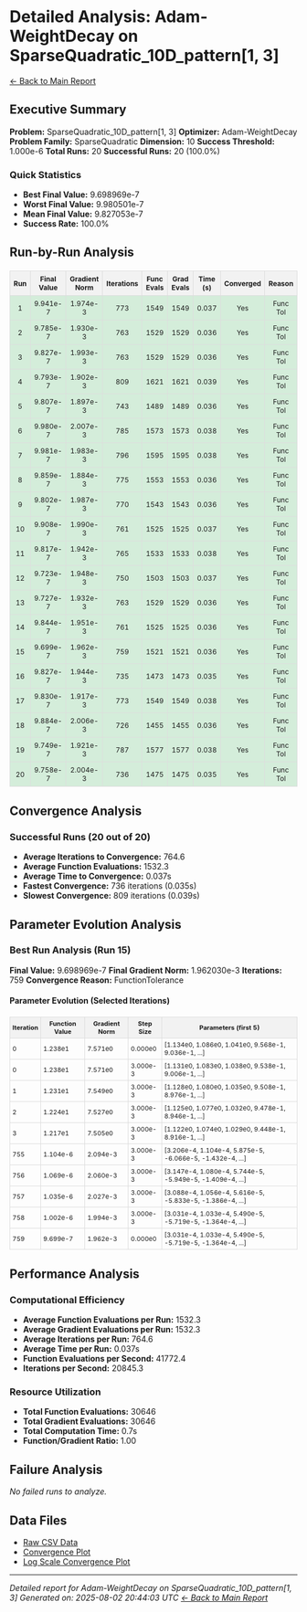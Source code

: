 # Detailed Analysis: Adam-WeightDecay on SparseQuadratic_10D_pattern[1, 3]
[← Back to Main Report](benchmark_report.md)
## Executive Summary
**Problem:** SparseQuadratic_10D_pattern[1, 3]
**Optimizer:** Adam-WeightDecay
**Problem Family:** SparseQuadratic
**Dimension:** 10
**Success Threshold:** 1.000e-6
**Total Runs:** 20
**Successful Runs:** 20 (100.0%)

### Quick Statistics
* **Best Final Value:** 9.698969e-7
* **Worst Final Value:** 9.980501e-7
* **Mean Final Value:** 9.827053e-7
* **Success Rate:** 100.0%


## Run-by-Run Analysis
<table style="border-collapse: collapse; width: 100%; margin: 20px 0; font-size: 12px;">
<tr style="background-color: #f2f2f2;">
<th style="border: 1px solid #ddd; padding: 6px; text-align: center;">Run</th>
<th style="border: 1px solid #ddd; padding: 6px; text-align: center;">Final Value</th>
<th style="border: 1px solid #ddd; padding: 6px; text-align: center;">Gradient Norm</th>
<th style="border: 1px solid #ddd; padding: 6px; text-align: center;">Iterations</th>
<th style="border: 1px solid #ddd; padding: 6px; text-align: center;">Func Evals</th>
<th style="border: 1px solid #ddd; padding: 6px; text-align: center;">Grad Evals</th>
<th style="border: 1px solid #ddd; padding: 6px; text-align: center;">Time (s)</th>
<th style="border: 1px solid #ddd; padding: 6px; text-align: center;">Converged</th>
<th style="border: 1px solid #ddd; padding: 6px; text-align: center;">Reason</th>
</tr>
<tr style="background-color: #d4edda;">
<td style="border: 1px solid #ddd; padding: 6px; text-align: center;">1</td>
<td style="border: 1px solid #ddd; padding: 6px; text-align: center;">9.941e-7</td>
<td style="border: 1px solid #ddd; padding: 6px; text-align: center;">1.974e-3</td>
<td style="border: 1px solid #ddd; padding: 6px; text-align: center;">773</td>
<td style="border: 1px solid #ddd; padding: 6px; text-align: center;">1549</td>
<td style="border: 1px solid #ddd; padding: 6px; text-align: center;">1549</td>
<td style="border: 1px solid #ddd; padding: 6px; text-align: center;">0.037</td>
<td style="border: 1px solid #ddd; padding: 6px; text-align: center;">Yes</td>
<td style="border: 1px solid #ddd; padding: 6px; text-align: center;">Func Tol</td>
</tr>
<tr style="background-color: #d4edda;">
<td style="border: 1px solid #ddd; padding: 6px; text-align: center;">2</td>
<td style="border: 1px solid #ddd; padding: 6px; text-align: center;">9.785e-7</td>
<td style="border: 1px solid #ddd; padding: 6px; text-align: center;">1.930e-3</td>
<td style="border: 1px solid #ddd; padding: 6px; text-align: center;">763</td>
<td style="border: 1px solid #ddd; padding: 6px; text-align: center;">1529</td>
<td style="border: 1px solid #ddd; padding: 6px; text-align: center;">1529</td>
<td style="border: 1px solid #ddd; padding: 6px; text-align: center;">0.036</td>
<td style="border: 1px solid #ddd; padding: 6px; text-align: center;">Yes</td>
<td style="border: 1px solid #ddd; padding: 6px; text-align: center;">Func Tol</td>
</tr>
<tr style="background-color: #d4edda;">
<td style="border: 1px solid #ddd; padding: 6px; text-align: center;">3</td>
<td style="border: 1px solid #ddd; padding: 6px; text-align: center;">9.827e-7</td>
<td style="border: 1px solid #ddd; padding: 6px; text-align: center;">1.993e-3</td>
<td style="border: 1px solid #ddd; padding: 6px; text-align: center;">763</td>
<td style="border: 1px solid #ddd; padding: 6px; text-align: center;">1529</td>
<td style="border: 1px solid #ddd; padding: 6px; text-align: center;">1529</td>
<td style="border: 1px solid #ddd; padding: 6px; text-align: center;">0.036</td>
<td style="border: 1px solid #ddd; padding: 6px; text-align: center;">Yes</td>
<td style="border: 1px solid #ddd; padding: 6px; text-align: center;">Func Tol</td>
</tr>
<tr style="background-color: #d4edda;">
<td style="border: 1px solid #ddd; padding: 6px; text-align: center;">4</td>
<td style="border: 1px solid #ddd; padding: 6px; text-align: center;">9.793e-7</td>
<td style="border: 1px solid #ddd; padding: 6px; text-align: center;">1.902e-3</td>
<td style="border: 1px solid #ddd; padding: 6px; text-align: center;">809</td>
<td style="border: 1px solid #ddd; padding: 6px; text-align: center;">1621</td>
<td style="border: 1px solid #ddd; padding: 6px; text-align: center;">1621</td>
<td style="border: 1px solid #ddd; padding: 6px; text-align: center;">0.039</td>
<td style="border: 1px solid #ddd; padding: 6px; text-align: center;">Yes</td>
<td style="border: 1px solid #ddd; padding: 6px; text-align: center;">Func Tol</td>
</tr>
<tr style="background-color: #d4edda;">
<td style="border: 1px solid #ddd; padding: 6px; text-align: center;">5</td>
<td style="border: 1px solid #ddd; padding: 6px; text-align: center;">9.807e-7</td>
<td style="border: 1px solid #ddd; padding: 6px; text-align: center;">1.897e-3</td>
<td style="border: 1px solid #ddd; padding: 6px; text-align: center;">743</td>
<td style="border: 1px solid #ddd; padding: 6px; text-align: center;">1489</td>
<td style="border: 1px solid #ddd; padding: 6px; text-align: center;">1489</td>
<td style="border: 1px solid #ddd; padding: 6px; text-align: center;">0.036</td>
<td style="border: 1px solid #ddd; padding: 6px; text-align: center;">Yes</td>
<td style="border: 1px solid #ddd; padding: 6px; text-align: center;">Func Tol</td>
</tr>
<tr style="background-color: #d4edda;">
<td style="border: 1px solid #ddd; padding: 6px; text-align: center;">6</td>
<td style="border: 1px solid #ddd; padding: 6px; text-align: center;">9.980e-7</td>
<td style="border: 1px solid #ddd; padding: 6px; text-align: center;">2.007e-3</td>
<td style="border: 1px solid #ddd; padding: 6px; text-align: center;">785</td>
<td style="border: 1px solid #ddd; padding: 6px; text-align: center;">1573</td>
<td style="border: 1px solid #ddd; padding: 6px; text-align: center;">1573</td>
<td style="border: 1px solid #ddd; padding: 6px; text-align: center;">0.038</td>
<td style="border: 1px solid #ddd; padding: 6px; text-align: center;">Yes</td>
<td style="border: 1px solid #ddd; padding: 6px; text-align: center;">Func Tol</td>
</tr>
<tr style="background-color: #d4edda;">
<td style="border: 1px solid #ddd; padding: 6px; text-align: center;">7</td>
<td style="border: 1px solid #ddd; padding: 6px; text-align: center;">9.981e-7</td>
<td style="border: 1px solid #ddd; padding: 6px; text-align: center;">1.983e-3</td>
<td style="border: 1px solid #ddd; padding: 6px; text-align: center;">796</td>
<td style="border: 1px solid #ddd; padding: 6px; text-align: center;">1595</td>
<td style="border: 1px solid #ddd; padding: 6px; text-align: center;">1595</td>
<td style="border: 1px solid #ddd; padding: 6px; text-align: center;">0.038</td>
<td style="border: 1px solid #ddd; padding: 6px; text-align: center;">Yes</td>
<td style="border: 1px solid #ddd; padding: 6px; text-align: center;">Func Tol</td>
</tr>
<tr style="background-color: #d4edda;">
<td style="border: 1px solid #ddd; padding: 6px; text-align: center;">8</td>
<td style="border: 1px solid #ddd; padding: 6px; text-align: center;">9.859e-7</td>
<td style="border: 1px solid #ddd; padding: 6px; text-align: center;">1.884e-3</td>
<td style="border: 1px solid #ddd; padding: 6px; text-align: center;">775</td>
<td style="border: 1px solid #ddd; padding: 6px; text-align: center;">1553</td>
<td style="border: 1px solid #ddd; padding: 6px; text-align: center;">1553</td>
<td style="border: 1px solid #ddd; padding: 6px; text-align: center;">0.036</td>
<td style="border: 1px solid #ddd; padding: 6px; text-align: center;">Yes</td>
<td style="border: 1px solid #ddd; padding: 6px; text-align: center;">Func Tol</td>
</tr>
<tr style="background-color: #d4edda;">
<td style="border: 1px solid #ddd; padding: 6px; text-align: center;">9</td>
<td style="border: 1px solid #ddd; padding: 6px; text-align: center;">9.802e-7</td>
<td style="border: 1px solid #ddd; padding: 6px; text-align: center;">1.987e-3</td>
<td style="border: 1px solid #ddd; padding: 6px; text-align: center;">770</td>
<td style="border: 1px solid #ddd; padding: 6px; text-align: center;">1543</td>
<td style="border: 1px solid #ddd; padding: 6px; text-align: center;">1543</td>
<td style="border: 1px solid #ddd; padding: 6px; text-align: center;">0.036</td>
<td style="border: 1px solid #ddd; padding: 6px; text-align: center;">Yes</td>
<td style="border: 1px solid #ddd; padding: 6px; text-align: center;">Func Tol</td>
</tr>
<tr style="background-color: #d4edda;">
<td style="border: 1px solid #ddd; padding: 6px; text-align: center;">10</td>
<td style="border: 1px solid #ddd; padding: 6px; text-align: center;">9.908e-7</td>
<td style="border: 1px solid #ddd; padding: 6px; text-align: center;">1.990e-3</td>
<td style="border: 1px solid #ddd; padding: 6px; text-align: center;">761</td>
<td style="border: 1px solid #ddd; padding: 6px; text-align: center;">1525</td>
<td style="border: 1px solid #ddd; padding: 6px; text-align: center;">1525</td>
<td style="border: 1px solid #ddd; padding: 6px; text-align: center;">0.037</td>
<td style="border: 1px solid #ddd; padding: 6px; text-align: center;">Yes</td>
<td style="border: 1px solid #ddd; padding: 6px; text-align: center;">Func Tol</td>
</tr>
<tr style="background-color: #d4edda;">
<td style="border: 1px solid #ddd; padding: 6px; text-align: center;">11</td>
<td style="border: 1px solid #ddd; padding: 6px; text-align: center;">9.817e-7</td>
<td style="border: 1px solid #ddd; padding: 6px; text-align: center;">1.942e-3</td>
<td style="border: 1px solid #ddd; padding: 6px; text-align: center;">765</td>
<td style="border: 1px solid #ddd; padding: 6px; text-align: center;">1533</td>
<td style="border: 1px solid #ddd; padding: 6px; text-align: center;">1533</td>
<td style="border: 1px solid #ddd; padding: 6px; text-align: center;">0.038</td>
<td style="border: 1px solid #ddd; padding: 6px; text-align: center;">Yes</td>
<td style="border: 1px solid #ddd; padding: 6px; text-align: center;">Func Tol</td>
</tr>
<tr style="background-color: #d4edda;">
<td style="border: 1px solid #ddd; padding: 6px; text-align: center;">12</td>
<td style="border: 1px solid #ddd; padding: 6px; text-align: center;">9.723e-7</td>
<td style="border: 1px solid #ddd; padding: 6px; text-align: center;">1.948e-3</td>
<td style="border: 1px solid #ddd; padding: 6px; text-align: center;">750</td>
<td style="border: 1px solid #ddd; padding: 6px; text-align: center;">1503</td>
<td style="border: 1px solid #ddd; padding: 6px; text-align: center;">1503</td>
<td style="border: 1px solid #ddd; padding: 6px; text-align: center;">0.037</td>
<td style="border: 1px solid #ddd; padding: 6px; text-align: center;">Yes</td>
<td style="border: 1px solid #ddd; padding: 6px; text-align: center;">Func Tol</td>
</tr>
<tr style="background-color: #d4edda;">
<td style="border: 1px solid #ddd; padding: 6px; text-align: center;">13</td>
<td style="border: 1px solid #ddd; padding: 6px; text-align: center;">9.727e-7</td>
<td style="border: 1px solid #ddd; padding: 6px; text-align: center;">1.932e-3</td>
<td style="border: 1px solid #ddd; padding: 6px; text-align: center;">763</td>
<td style="border: 1px solid #ddd; padding: 6px; text-align: center;">1529</td>
<td style="border: 1px solid #ddd; padding: 6px; text-align: center;">1529</td>
<td style="border: 1px solid #ddd; padding: 6px; text-align: center;">0.036</td>
<td style="border: 1px solid #ddd; padding: 6px; text-align: center;">Yes</td>
<td style="border: 1px solid #ddd; padding: 6px; text-align: center;">Func Tol</td>
</tr>
<tr style="background-color: #d4edda;">
<td style="border: 1px solid #ddd; padding: 6px; text-align: center;">14</td>
<td style="border: 1px solid #ddd; padding: 6px; text-align: center;">9.844e-7</td>
<td style="border: 1px solid #ddd; padding: 6px; text-align: center;">1.951e-3</td>
<td style="border: 1px solid #ddd; padding: 6px; text-align: center;">761</td>
<td style="border: 1px solid #ddd; padding: 6px; text-align: center;">1525</td>
<td style="border: 1px solid #ddd; padding: 6px; text-align: center;">1525</td>
<td style="border: 1px solid #ddd; padding: 6px; text-align: center;">0.036</td>
<td style="border: 1px solid #ddd; padding: 6px; text-align: center;">Yes</td>
<td style="border: 1px solid #ddd; padding: 6px; text-align: center;">Func Tol</td>
</tr>
<tr style="background-color: #d4edda;">
<td style="border: 1px solid #ddd; padding: 6px; text-align: center;">15</td>
<td style="border: 1px solid #ddd; padding: 6px; text-align: center;">9.699e-7</td>
<td style="border: 1px solid #ddd; padding: 6px; text-align: center;">1.962e-3</td>
<td style="border: 1px solid #ddd; padding: 6px; text-align: center;">759</td>
<td style="border: 1px solid #ddd; padding: 6px; text-align: center;">1521</td>
<td style="border: 1px solid #ddd; padding: 6px; text-align: center;">1521</td>
<td style="border: 1px solid #ddd; padding: 6px; text-align: center;">0.036</td>
<td style="border: 1px solid #ddd; padding: 6px; text-align: center;">Yes</td>
<td style="border: 1px solid #ddd; padding: 6px; text-align: center;">Func Tol</td>
</tr>
<tr style="background-color: #d4edda;">
<td style="border: 1px solid #ddd; padding: 6px; text-align: center;">16</td>
<td style="border: 1px solid #ddd; padding: 6px; text-align: center;">9.827e-7</td>
<td style="border: 1px solid #ddd; padding: 6px; text-align: center;">1.944e-3</td>
<td style="border: 1px solid #ddd; padding: 6px; text-align: center;">735</td>
<td style="border: 1px solid #ddd; padding: 6px; text-align: center;">1473</td>
<td style="border: 1px solid #ddd; padding: 6px; text-align: center;">1473</td>
<td style="border: 1px solid #ddd; padding: 6px; text-align: center;">0.035</td>
<td style="border: 1px solid #ddd; padding: 6px; text-align: center;">Yes</td>
<td style="border: 1px solid #ddd; padding: 6px; text-align: center;">Func Tol</td>
</tr>
<tr style="background-color: #d4edda;">
<td style="border: 1px solid #ddd; padding: 6px; text-align: center;">17</td>
<td style="border: 1px solid #ddd; padding: 6px; text-align: center;">9.830e-7</td>
<td style="border: 1px solid #ddd; padding: 6px; text-align: center;">1.917e-3</td>
<td style="border: 1px solid #ddd; padding: 6px; text-align: center;">773</td>
<td style="border: 1px solid #ddd; padding: 6px; text-align: center;">1549</td>
<td style="border: 1px solid #ddd; padding: 6px; text-align: center;">1549</td>
<td style="border: 1px solid #ddd; padding: 6px; text-align: center;">0.038</td>
<td style="border: 1px solid #ddd; padding: 6px; text-align: center;">Yes</td>
<td style="border: 1px solid #ddd; padding: 6px; text-align: center;">Func Tol</td>
</tr>
<tr style="background-color: #d4edda;">
<td style="border: 1px solid #ddd; padding: 6px; text-align: center;">18</td>
<td style="border: 1px solid #ddd; padding: 6px; text-align: center;">9.884e-7</td>
<td style="border: 1px solid #ddd; padding: 6px; text-align: center;">2.006e-3</td>
<td style="border: 1px solid #ddd; padding: 6px; text-align: center;">726</td>
<td style="border: 1px solid #ddd; padding: 6px; text-align: center;">1455</td>
<td style="border: 1px solid #ddd; padding: 6px; text-align: center;">1455</td>
<td style="border: 1px solid #ddd; padding: 6px; text-align: center;">0.036</td>
<td style="border: 1px solid #ddd; padding: 6px; text-align: center;">Yes</td>
<td style="border: 1px solid #ddd; padding: 6px; text-align: center;">Func Tol</td>
</tr>
<tr style="background-color: #d4edda;">
<td style="border: 1px solid #ddd; padding: 6px; text-align: center;">19</td>
<td style="border: 1px solid #ddd; padding: 6px; text-align: center;">9.749e-7</td>
<td style="border: 1px solid #ddd; padding: 6px; text-align: center;">1.921e-3</td>
<td style="border: 1px solid #ddd; padding: 6px; text-align: center;">787</td>
<td style="border: 1px solid #ddd; padding: 6px; text-align: center;">1577</td>
<td style="border: 1px solid #ddd; padding: 6px; text-align: center;">1577</td>
<td style="border: 1px solid #ddd; padding: 6px; text-align: center;">0.038</td>
<td style="border: 1px solid #ddd; padding: 6px; text-align: center;">Yes</td>
<td style="border: 1px solid #ddd; padding: 6px; text-align: center;">Func Tol</td>
</tr>
<tr style="background-color: #d4edda;">
<td style="border: 1px solid #ddd; padding: 6px; text-align: center;">20</td>
<td style="border: 1px solid #ddd; padding: 6px; text-align: center;">9.758e-7</td>
<td style="border: 1px solid #ddd; padding: 6px; text-align: center;">2.004e-3</td>
<td style="border: 1px solid #ddd; padding: 6px; text-align: center;">736</td>
<td style="border: 1px solid #ddd; padding: 6px; text-align: center;">1475</td>
<td style="border: 1px solid #ddd; padding: 6px; text-align: center;">1475</td>
<td style="border: 1px solid #ddd; padding: 6px; text-align: center;">0.035</td>
<td style="border: 1px solid #ddd; padding: 6px; text-align: center;">Yes</td>
<td style="border: 1px solid #ddd; padding: 6px; text-align: center;">Func Tol</td>
</tr>
</table>

## Convergence Analysis

### Successful Runs (20 out of 20)

* **Average Iterations to Convergence:** 764.6
* **Average Function Evaluations:** 1532.3
* **Average Time to Convergence:** 0.037s
* **Fastest Convergence:** 736 iterations (0.035s)
* **Slowest Convergence:** 809 iterations (0.039s)

## Parameter Evolution Analysis

### Best Run Analysis (Run 15)
**Final Value:** 9.698969e-7
**Final Gradient Norm:** 1.962030e-3
**Iterations:** 759
**Convergence Reason:** FunctionTolerance

#### Parameter Evolution (Selected Iterations)

<table style="border-collapse: collapse; width: 100%; margin: 20px 0; font-size: 11px;">
<tr style="background-color: #f2f2f2;">
<th style="border: 1px solid #ddd; padding: 4px;">Iteration</th>
<th style="border: 1px solid #ddd; padding: 4px;">Function Value</th>
<th style="border: 1px solid #ddd; padding: 4px;">Gradient Norm</th>
<th style="border: 1px solid #ddd; padding: 4px;">Step Size</th>
<th style="border: 1px solid #ddd; padding: 4px;">Parameters (first 5)</th>
</tr>
<tr><td style="border: 1px solid #ddd; padding: 4px;">0</td><td style="border: 1px solid #ddd; padding: 4px;">1.238e1</td><td style="border: 1px solid #ddd; padding: 4px;">7.571e0</td><td style="border: 1px solid #ddd; padding: 4px;">0.000e0</td><td style="border: 1px solid #ddd; padding: 4px;">[1.134e0, 1.086e0, 1.041e0, 9.568e-1, 9.036e-1, ...]</td></tr>
<tr><td style="border: 1px solid #ddd; padding: 4px;">0</td><td style="border: 1px solid #ddd; padding: 4px;">1.238e1</td><td style="border: 1px solid #ddd; padding: 4px;">7.571e0</td><td style="border: 1px solid #ddd; padding: 4px;">3.000e-3</td><td style="border: 1px solid #ddd; padding: 4px;">[1.131e0, 1.083e0, 1.038e0, 9.538e-1, 9.006e-1, ...]</td></tr>
<tr><td style="border: 1px solid #ddd; padding: 4px;">1</td><td style="border: 1px solid #ddd; padding: 4px;">1.231e1</td><td style="border: 1px solid #ddd; padding: 4px;">7.549e0</td><td style="border: 1px solid #ddd; padding: 4px;">3.000e-3</td><td style="border: 1px solid #ddd; padding: 4px;">[1.128e0, 1.080e0, 1.035e0, 9.508e-1, 8.976e-1, ...]</td></tr>
<tr><td style="border: 1px solid #ddd; padding: 4px;">2</td><td style="border: 1px solid #ddd; padding: 4px;">1.224e1</td><td style="border: 1px solid #ddd; padding: 4px;">7.527e0</td><td style="border: 1px solid #ddd; padding: 4px;">3.000e-3</td><td style="border: 1px solid #ddd; padding: 4px;">[1.125e0, 1.077e0, 1.032e0, 9.478e-1, 8.946e-1, ...]</td></tr>
<tr><td style="border: 1px solid #ddd; padding: 4px;">3</td><td style="border: 1px solid #ddd; padding: 4px;">1.217e1</td><td style="border: 1px solid #ddd; padding: 4px;">7.505e0</td><td style="border: 1px solid #ddd; padding: 4px;">3.000e-3</td><td style="border: 1px solid #ddd; padding: 4px;">[1.122e0, 1.074e0, 1.029e0, 9.448e-1, 8.916e-1, ...]</td></tr>
<tr><td style="border: 1px solid #ddd; padding: 4px;">755</td><td style="border: 1px solid #ddd; padding: 4px;">1.104e-6</td><td style="border: 1px solid #ddd; padding: 4px;">2.094e-3</td><td style="border: 1px solid #ddd; padding: 4px;">3.000e-3</td><td style="border: 1px solid #ddd; padding: 4px;">[3.206e-4, 1.104e-4, 5.875e-5, -6.066e-5, -1.432e-4, ...]</td></tr>
<tr><td style="border: 1px solid #ddd; padding: 4px;">756</td><td style="border: 1px solid #ddd; padding: 4px;">1.069e-6</td><td style="border: 1px solid #ddd; padding: 4px;">2.060e-3</td><td style="border: 1px solid #ddd; padding: 4px;">3.000e-3</td><td style="border: 1px solid #ddd; padding: 4px;">[3.147e-4, 1.080e-4, 5.744e-5, -5.949e-5, -1.409e-4, ...]</td></tr>
<tr><td style="border: 1px solid #ddd; padding: 4px;">757</td><td style="border: 1px solid #ddd; padding: 4px;">1.035e-6</td><td style="border: 1px solid #ddd; padding: 4px;">2.027e-3</td><td style="border: 1px solid #ddd; padding: 4px;">3.000e-3</td><td style="border: 1px solid #ddd; padding: 4px;">[3.088e-4, 1.056e-4, 5.616e-5, -5.833e-5, -1.386e-4, ...]</td></tr>
<tr><td style="border: 1px solid #ddd; padding: 4px;">758</td><td style="border: 1px solid #ddd; padding: 4px;">1.002e-6</td><td style="border: 1px solid #ddd; padding: 4px;">1.994e-3</td><td style="border: 1px solid #ddd; padding: 4px;">3.000e-3</td><td style="border: 1px solid #ddd; padding: 4px;">[3.031e-4, 1.033e-4, 5.490e-5, -5.719e-5, -1.364e-4, ...]</td></tr>
<tr><td style="border: 1px solid #ddd; padding: 4px;">759</td><td style="border: 1px solid #ddd; padding: 4px;">9.699e-7</td><td style="border: 1px solid #ddd; padding: 4px;">1.962e-3</td><td style="border: 1px solid #ddd; padding: 4px;">0.000e0</td><td style="border: 1px solid #ddd; padding: 4px;">[3.031e-4, 1.033e-4, 5.490e-5, -5.719e-5, -1.364e-4, ...]</td></tr>
</table>

## Performance Analysis

### Computational Efficiency
- **Average Function Evaluations per Run:** 1532.3
- **Average Gradient Evaluations per Run:** 1532.3
- **Average Iterations per Run:** 764.6
- **Average Time per Run:** 0.037s
- **Function Evaluations per Second:** 41772.4
- **Iterations per Second:** 20845.3
### Resource Utilization
- **Total Function Evaluations:** 30646
- **Total Gradient Evaluations:** 30646
- **Total Computation Time:** 0.7s
- **Function/Gradient Ratio:** 1.00
## Failure Analysis

*No failed runs to analyze.*



## Data Files
* [Raw CSV Data](../data/problems/SparseQuadratic_10D_pattern[1,_3]_results.csv)
* [Convergence Plot](../plots/SparseQuadratic_10D_pattern[1,_3].png)
* [Log Scale Convergence Plot](../plots/SparseQuadratic_10D_pattern[1,_3]_log.png)


---
*Detailed report for Adam-WeightDecay on SparseQuadratic_10D_pattern[1, 3]*
*Generated on: 2025-08-02 20:44:03 UTC*
*[← Back to Main Report](../benchmark_report.md)*
